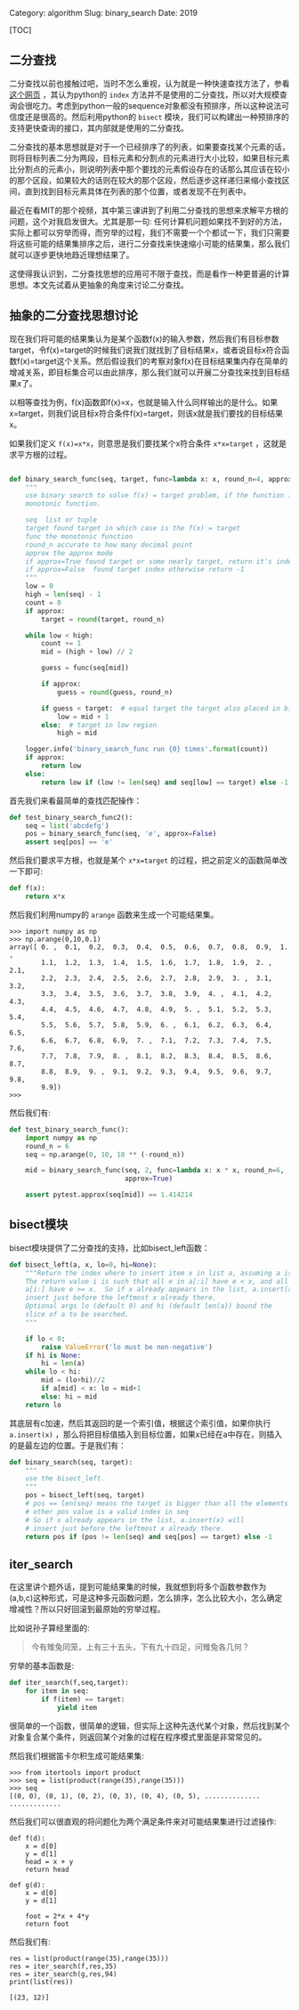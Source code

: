 Category: algorithm
Slug: binary_search
Date: 2019

[TOC]


## 二分查找

二分查找以前也接触过吧，当时不怎么重视，认为就是一种快速查找方法了，参看 [这个网页](https://github.com/qiwsir/algorithm/blob/master/bin_search.md) ，其认为python的 `index` 方法并不是使用的二分查找，所以对大规模查询会很吃力。考虑到python一般的sequence对象都没有预排序，所以这种说法可信度还是很高的。然后利用python的 `bisect` 模块，我们可以构建出一种预排序的支持更快查询的接口，其内部就是使用的二分查找。

二分查找的基本思想就是对于一个已经排序了的列表，如果要查找某个元素的话，则将目标列表二分为两段，目标元素和分割点的元素进行大小比较，如果目标元素比分割点的元素小，则说明列表中那个要找的元素假设存在的话那么其应该在较小的那个区段，如果较大的话则在较大的那个区段，然后逐步这样递归来缩小查找区间，直到找到目标元素具体在列表的那个位置，或者发现不在列表中。

最近在看MIT的那个视频，其中第三课讲到了利用二分查找的思想来求解平方根的问题，这个对我启发很大。尤其是那一句: 任何计算机问题如果找不到好的方法，实际上都可以穷举而得，而穷举的过程，我们不需要一个个都试一下，我们只需要将这些可能的结果集排序之后，进行二分查找来快速缩小可能的结果集，那么我们就可以逐步更快地趋近理想结果了。

这使得我认识到，二分查找思想的应用可不限于查找，而是看作一种更普遍的计算思想。本文先试着从更抽象的角度来讨论二分查找。

## 抽象的二分查找思想讨论

现在我们将可能的结果集认为是某个函数f(x)的输入参数，然后我们有目标参数target，令f(x)=target的时候我们说我们就找到了目标结果x，或者说目标x符合函数f(x)=target这个关系。然后假设我们的考察对象f(x)在目标结果集内存在简单的增减关系，即目标集合可以由此排序，那么我们就可以开展二分查找来找到目标结果x了。

以相等查找为例，f(x)函数即f(x)=x，也就是输入什么同样输出的是什么。如果x=target，则我们说目标x符合条件f(x)=target，则该x就是我们要找的目标结果x。

如果我们定义 `f(x)=x*x`，则意思是我们要找某个x符合条件 `x*x=target` ，这就是求平方根的过程。

```python

def binary_search_func(seq, target, func=lambda x: x, round_n=4, approx=True):
    """
    use binary search to solve f(x) = target problem, if the function is a
    monotonic function.

    seq  list or tuple
    target found target in which case is the f(x) = target
    func the monotonic function
    round_n accurate to how many decimal point
    approx the approx mode
    if approx=True found target or some nearly target, return it's index
    if approx=False  found target index otherwise return -1
    """
    low = 0
    high = len(seq) - 1
    count = 0
    if approx:
        target = round(target, round_n)

    while low < high:
        count += 1
        mid = (high + low) // 2

        guess = func(seq[mid])

        if approx:
            guess = round(guess, round_n)

        if guess < target:  # equal target the target also placed in big region.
            low = mid + 1
        else:  # target in low region
            high = mid

    logger.info('binary_search_func run {0} times'.format(count))
    if approx:
        return low
    else:
        return low if (low != len(seq) and seq[low] == target) else -1
```

首先我们来看最简单的查找匹配操作：

```python
def test_binary_search_func2():
    seq = list('abcdefg')
    pos = binary_search_func(seq, 'e', approx=False)
    assert seq[pos] == 'e'
```

然后我们要求平方根，也就是某个 `x*x=target` 的过程，把之前定义的函数简单改一下即可:

```python
def f(x):
    return x*x
```

然后我们利用numpy的 `arange` 函数来生成一个可能结果集。

    >>> import numpy as np
    >>> np.arange(0,10,0.1)
    array([ 0. ,  0.1,  0.2,  0.3,  0.4,  0.5,  0.6,  0.7,  0.8,  0.9,  1. ,
            1.1,  1.2,  1.3,  1.4,  1.5,  1.6,  1.7,  1.8,  1.9,  2. ,  2.1,
            2.2,  2.3,  2.4,  2.5,  2.6,  2.7,  2.8,  2.9,  3. ,  3.1,  3.2,
            3.3,  3.4,  3.5,  3.6,  3.7,  3.8,  3.9,  4. ,  4.1,  4.2,  4.3,
            4.4,  4.5,  4.6,  4.7,  4.8,  4.9,  5. ,  5.1,  5.2,  5.3,  5.4,
            5.5,  5.6,  5.7,  5.8,  5.9,  6. ,  6.1,  6.2,  6.3,  6.4,  6.5,
            6.6,  6.7,  6.8,  6.9,  7. ,  7.1,  7.2,  7.3,  7.4,  7.5,  7.6,
            7.7,  7.8,  7.9,  8. ,  8.1,  8.2,  8.3,  8.4,  8.5,  8.6,  8.7,
            8.8,  8.9,  9. ,  9.1,  9.2,  9.3,  9.4,  9.5,  9.6,  9.7,  9.8,
            9.9])
    >>>

然后我们有:

```python
def test_binary_search_func():
    import numpy as np
    round_n = 6
    seq = np.arange(0, 10, 10 ** (-round_n))

    mid = binary_search_func(seq, 2, func=lambda x: x * x, round_n=6,
                             approx=True)

    assert pytest.approx(seq[mid]) == 1.414214
```



## bisect模块

bisect模块提供了二分查找的支持，比如bisect_left函数：

```python
def bisect_left(a, x, lo=0, hi=None):
    """Return the index where to insert item x in list a, assuming a is sorted.
    The return value i is such that all e in a[:i] have e < x, and all e in
    a[i:] have e >= x.  So if x already appears in the list, a.insert(x) will
    insert just before the leftmost x already there.
    Optional args lo (default 0) and hi (default len(a)) bound the
    slice of a to be searched.
    """

    if lo < 0:
        raise ValueError('lo must be non-negative')
    if hi is None:
        hi = len(a)
    while lo < hi:
        mid = (lo+hi)//2
        if a[mid] < x: lo = mid+1
        else: hi = mid
    return lo
```

其底层有c加速，然后其返回的是一个索引值，根据这个索引值，如果你执行 `a.insert(x)` ，那么将把目标值插入到目标位置，如果x已经在a中存在，则插入的是最左边的位置。于是我们有：

```python
def binary_search(seq, target):
    """
    use the bisect_left.
    """
    pos = bisect_left(seq, target)
    # pos == len(seq) means the target is bigger than all the elements of seq
    # other pos value is a valid index in seq
    # So if x already appears in the list, a.insert(x) will
    # insert just before the leftmost x already there.
    return pos if (pos != len(seq) and seq[pos] == target) else -1
```



## iter_search

在这里讲个题外话，提到可能结果集的时候，我就想到将多个函数参数作为(a,b,c)这种形式，可是这种多元函数问题，怎么排序，怎么比较大小，怎么确定增减性？所以只好回滚到最原始的穷举过程。

比如说孙子算经里面的:

> 今有雉兔同笼，上有三十五头，下有九十四足，问雉兔各几何？

穷举的基本函数是:

```python
def iter_search(f,seq,target):
    for item in seq:
        if f(item) == target:
            yield item
```

很简单的一个函数，很简单的逻辑，但实际上这种先迭代某个对象，然后找到某个对象复合某个条件，则返回某个对象的过程在程序模式里面是非常常见的。

然后我们根据笛卡尔积生成可能结果集:

    >>> from itertools import product
    >>> seq = list(product(range(35),range(35)))
    >>> seq
    [(0, 0), (0, 1), (0, 2), (0, 3), (0, 4), (0, 5), ..............
    .............

然后我们可以很直观的将问题化为两个满足条件来对可能结果集进行过滤操作:

    def f(d):
        x = d[0]
        y = d[1]
        head = x + y
        return head
    
    def g(d):
        x = d[0]
        y = d[1]
    
        foot = 2*x + 4*y
        return foot

然后我们有:

    res = list(product(range(35),range(35)))
    res = iter_search(f,res,35)
    res = iter_search(g,res,94)
    print(list(res))
    
    [(23, 12)]



